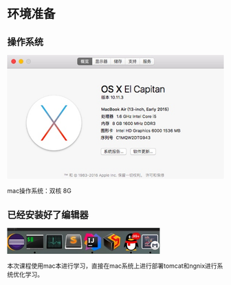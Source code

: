 # 环境准备
## 操作系统

![](media/15025932261872.jpg)

mac操作系统：双核 8G

## 已经安装好了编辑器 

![](media/15025934399043.jpg)


本次课程使用mac本进行学习，直接在mac系统上进行部署tomcat和ngnix进行系统优化学习。

